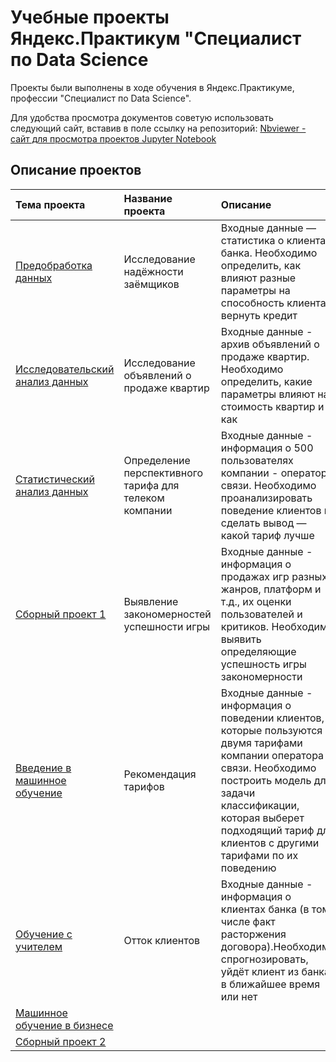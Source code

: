 # Учебные проекты Яндекс.Практикум "Специалист по Data Science
Проекты были выполнены в ходе обучения в Яндекс.Практикуме, профессии "Специалист по Data Science".

Для удобства просмотра документов советую использовать следующий сайт, вставив в поле ссылку на репозиторий: [Nbviewer - сайт для просмотра проектов Jupyter Notebook ](https://nbviewer.jupyter.org)

## Описание проектов
| Тема проекта | Название проекта | Описание | Используемые библиотеки | 
| :---------------------- | :---------------------- | :---------------------- | :---------------------- |
| [Предобработка данных](1.Preprocessing) | Исследование надёжности заёмщиков | Входные данные — статистика о клиентах банка. Необходимо определить, как влияют разные параметры на способность клиента вернуть кредит  | `pandas` `Mystem` `Counter`  |
| [Исследовательский анализ данных](2.Exploratory_data_analysis) | Исследование объявлений о продаже квартир | Входные данные - архив объявлений о продаже квартир. Необходимо определить, какие параметры влияют на стоимость квартир и как   | `pandas` `numpy` `matplotlib` `seaborn` |
| [Статистический анализ данных](3.Statistical_data_analysis) | Определение перспективного тарифа для телеком компании | Входные данные - информация о 500 пользователях компании - оператора связи. Необходимо проанализировать поведение клиентов и сделать вывод — какой тариф лучше | `pandas` `numpy` `scipy` `plotly` |
| [Сборный проект 1](4.Module_1) | Выявление закономерностей успешности игры | Входные данные - информация о продажах игр разных жанров, платформ и т.д., их оценки пользователей и критиков. Необходимо выявить определяющие успешность игры закономерности | `pandas` `numpy` `scipy` `plotly` `matplotlib` `seaborn` |
| [Введение в машинное обучение](5.Introduction_to_ML) | Рекомендация тарифов | Входные данные - информация о поведении клиентов, которые пользуются двумя тарифами компании оператора связи. Необходимо построить модель для задачи классификации, которая выберет подходящий тариф для клиентов с другими тарифами по их поведению | `pandas` `sklearn`  `plotly` `time` |
| [Обучение с учителем](6.Supervised_learning) | Отток клиентов | Входные данные - информация о клиентах банка (в том числе факт расторжения договора).Необходимо спрогнозировать, уйдёт клиент из банка в ближайшее время или нет | `pandas` `numpy` `sklearn` `seaborn` `plotly` `time` |
| [Машинное обучение в бизнесе]() |  |  |  |
| [Сборный проект 2]() |  |  |  |

